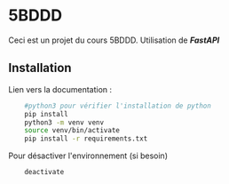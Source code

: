 # 5BDDD

Ceci est un projet du cours 5BDDD.
Utilisation de ***FastAPI***

## Installation
Lien vers la documentation : 

```bash
    #python3 pour vérifier l'installation de python
    pip install 
    python3 -m venv venv
    source venv/bin/activate
    pip install -r requirements.txt
```

Pour désactiver l'environnement (si besoin)
```bash
    deactivate
```

